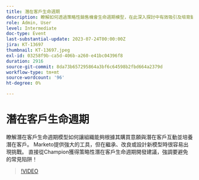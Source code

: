 ```yaml
---
title: 潛在客戶生命週期
description: 瞭解如何透過策略性銷售機會生命週期模型，在此深入探討中有效吸引及培育銷售機會，並由Marketo Champion提供建議，協助您在繼承、改良或設計新模型時避免常見陷阱。
role: Admin, User
level: Intermediate
doc-type: Event
last-substantial-update: 2023-07-24T00:00:00Z
jira: KT-13697
thumbnail: KT-13697.jpeg
exl-id: 03258f9b-ca5d-406b-a260-e41bc04396f8
duration: 2916
source-git-commit: 8da73b657295864a3bf6c64598b2fbd664a2379d
workflow-type: tm+mt
source-wordcount: '96'
ht-degree: 0%

---
```


# 潛在客戶生命週期

瞭解潛在客戶生命週期模型如何讓組織能夠根據其購買意願與潛在客戶互動並培養潛在客戶。 Marketo提供強大的工具，但在繼承、改良或設計新模型時很容易出現挑戰。 直接從Champion獲得策略性潛在客戶生命週期開發建議，強調要避免的常見陷阱！

>[!VIDEO](https://video.tv.adobe.com/v/3421711/?learn=on)
